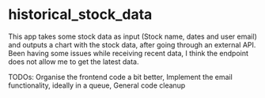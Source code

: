 # historical_stock_data

This app takes some stock data as input (Stock name, dates and user email) and outputs a chart with the stock data, after going through an external API.
Been having some issues while receiving recent data, I think the endpoint does not allow me to get the latest data.

TODOs:
Organise the frontend code a bit better, 
Implement the email functionality, ideally in a queue, 
General code cleanup
